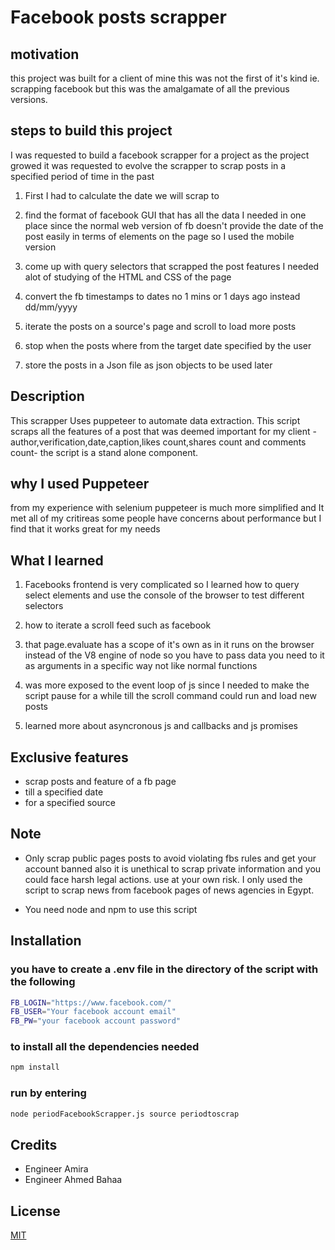 # Facebook posts scrapper

## motivation
this project was built for a client of mine this was not the first of it's kind ie. scrapping facebook but this was the amalgamate of all the previous versions. 

## steps to build this project
I was requested to build a facebook scrapper for a project as the project growed it was requested to evolve the scrapper to scrap posts in a specified period of time in the past
        
1. First I had to calculate the date we will scrap to

2. find the format of facebook GUI that has all the data I needed in one place since the normal web version of fb doesn't provide the date of the post easily in terms of elements on the page so I used the mobile version

3. come up with query selectors that scrapped the post features I needed alot of studying of the HTML and CSS of the page

4. convert the fb timestamps to dates no 1 mins or 1 days ago instead 
dd/mm/yyyy 

5. iterate the posts on a source's page and scroll to load more posts

6. stop when the posts where from the target date specified by the user

7. store the posts in a Json file as json objects to be used later

## Description
This scrapper Uses puppeteer to automate data extraction.
This script scraps all the features of a post that was deemed important for my client -author,verification,date,caption,likes count,shares count and comments count- the script is a stand alone component.

## why I used Puppeteer
from my experience with selenium puppeteer is much more simplified and It met all of my critireas some people have concerns about performance but I find that it works great for my needs

## What I learned
1. Facebooks frontend is very complicated so I learned how to query select elements and use the console of the browser to test different selectors

2. how to iterate a scroll feed such as facebook

3. that page.evaluate has a scope of it's own as in it runs on the browser instead of the V8 engine of node so you have to pass data you need to it as arguments in a specific way not like normal functions

4. was more exposed to the event loop of js since I needed to make the script pause for a while till the scroll command could run and load new posts 

5. learned more about asyncronous js and callbacks and js promises

## Exclusive features
+ scrap posts and feature of a fb page
+ till a specified date 
+ for a specified source  

## Note
+ Only scrap public pages posts to avoid violating fbs rules and get your account banned also it is unethical to scrap private information and you could face harsh legal actions. use at your own risk. I only used the script to scrap news from facebook pages of news agencies in Egypt.

+ You need node and npm to use this script 

## Installation
### you have to create a .env file in the directory of the script with the following    
```bash
FB_LOGIN="https://www.facebook.com/"
FB_USER="Your facebook account email"
FB_PW="your facebook account password"
```
### to install all the dependencies needed
```bash
npm install
```
### run by entering
```bash
node periodFacebookScrapper.js source periodtoscrap
```

## Credits 
+ Engineer Amira
+ Engineer Ahmed Bahaa

## License
[MIT](https://choosealicense.com/licenses/mit/)